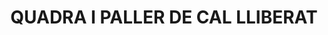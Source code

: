 ---
layout: test
title:  "QUADRA I PALLER DE CAL LLIBERAT"
coordinates:
  - [1.44404389804171, 42.355430606192527]
  - [1.444263623295945, 42.355405633678053]
  - [1.444261100156038, 42.355325490263553]
  - [1.44402343656745, 42.355347924491205]
  - [1.44404389804171, 42.355430606192527]
---